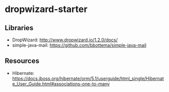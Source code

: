 # dropwizard-starter

## Libraries

- DropWizard: http://www.dropwizard.io/1.2.0/docs/
- simple-java-mail: https://github.com/bbottema/simple-java-mail

## Resources

- Hibernate: https://docs.jboss.org/hibernate/orm/5.1/userguide/html_single/Hibernate_User_Guide.html#associations-one-to-many
